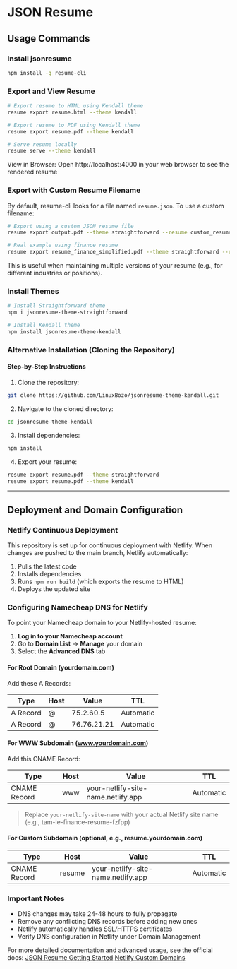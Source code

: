 # JSON Resume

## Usage Commands
### Install jsonresume

```bash
npm install -g resume-cli
```
### Export and View Resume

```bash
# Export resume to HTML using Kendall theme
resume export resume.html --theme kendall

# Export resume to PDF using Kendall theme
resume export resume.pdf --theme kendall

# Serve resume locally
resume serve --theme kendall
```

View in Browser: Open http://localhost:4000 in your web browser to see the rendered resume

### Export with Custom Resume Filename

By default, resume-cli looks for a file named `resume.json`. To use a custom filename:

```bash
# Export using a custom JSON resume file
resume export output.pdf --theme straightforward --resume custom_resume.json

# Real example using finance resume
resume export resume_finance_simplified.pdf --theme straightforward --resume resume_finance_simplied.json
```

This is useful when maintaining multiple versions of your resume (e.g., for different industries or positions).

### Install Themes

```bash
# Install Straightforward theme
npm i jsonresume-theme-straightforward

# Install Kendall theme
npm install jsonresume-theme-kendall
```

### Alternative Installation (Cloning the Repository)

#### Step-by-Step Instructions

1. Clone the repository:

```bash
git clone https://github.com/LinuxBozo/jsonresume-theme-kendall.git
```

2. Navigate to the cloned directory:

```bash
cd jsonresume-theme-kendall
```

3. Install dependencies:

```bash
npm install
```

4. Export your resume:

```bash
resume export resume.pdf --theme straightforward
resume export resume.pdf --theme kendall
```

---

## Deployment and Domain Configuration

### Netlify Continuous Deployment

This repository is set up for continuous deployment with Netlify. When changes are pushed to the main branch, Netlify automatically:
1. Pulls the latest code
2. Installs dependencies
3. Runs `npm run build` (which exports the resume to HTML)
4. Deploys the updated site

### Configuring Namecheap DNS for Netlify

To point your Namecheap domain to your Netlify-hosted resume:

1. **Log in to your Namecheap account**
2. Go to **Domain List** → **Manage** your domain
3. Select the **Advanced DNS** tab

#### For Root Domain (yourdomain.com)

Add these A Records:

| Type | Host | Value | TTL |
|------|------|-------|-----|
| A Record | @ | 75.2.60.5 | Automatic |
| A Record | @ | 76.76.21.21 | Automatic |

#### For WWW Subdomain (www.yourdomain.com)

Add this CNAME Record:

| Type | Host | Value | TTL |
|------|------|-------|-----|
| CNAME Record | www | your-netlify-site-name.netlify.app | Automatic |

> Replace `your-netlify-site-name` with your actual Netlify site name (e.g., tam-le-finance-resume-fzfpp)

#### For Custom Subdomain (optional, e.g., resume.yourdomain.com)

| Type | Host | Value | TTL |
|------|------|-------|-----|
| CNAME Record | resume | your-netlify-site-name.netlify.app | Automatic |

### Important Notes

- DNS changes may take 24-48 hours to fully propagate
- Remove any conflicting DNS records before adding new ones
- Netlify automatically handles SSL/HTTPS certificates
- Verify DNS configuration in Netlify under Domain Management

For more detailed documentation and advanced usage, see the official docs:
[JSON Resume Getting Started](https://jsonresume.org/getting-started)
[Netlify Custom Domains](https://docs.netlify.com/domains-https/custom-domains/)
